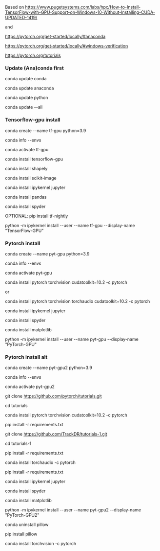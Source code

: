 Based on https://www.pugetsystems.com/labs/hpc/How-to-Install-TensorFlow-with-GPU-Support-on-Windows-10-Without-Installing-CUDA-UPDATED-1419/

and

https://pytorch.org/get-started/locally/#anaconda

https://pytorch.org/get-started/locally/#windows-verification

https://pytorch.org/tutorials

### Update (Ana)conda first 
conda update conda

conda update anaconda

conda update python

conda update --all

### Tensorflow-gpu install
conda create --name tf-gpu python=3.9

conda info --envs

conda activate tf-gpu

conda install tensorflow-gpu

conda install shapely

conda install scikit-image

conda install ipykernel jupyter

conda install pandas

conda install spyder

OPTIONAL: pip install tf-nightly

python -m ipykernel install --user --name tf-gpu --display-name "TensorFlow-GPU"

### Pytorch install
conda create --name pyt-gpu python=3.9

conda info --envs

conda activate pyt-gpu

conda install pytorch torchvision cudatoolkit=10.2 -c pytorch

or

conda install pytorch torchvision torchaudio cudatoolkit=10.2 -c pytorch

conda install ipykernel jupyter

conda install spyder

conda install matplotlib

python -m ipykernel install --user --name pyt-gpu --display-name "PyTorch-GPU"

### Pytorch install alt
conda create --name pyt-gpu2 python=3.9

conda info --envs

conda activate pyt-gpu2

git clone https://github.com/pytorch/tutorials.git

cd tutorials

conda install pytorch torchvision cudatoolkit=10.2 -c pytorch

pip install -r requirements.txt

git clone https://github.com/TrackDR/tutorials-1.git

cd tutorials-1

pip install -r requirements.txt

conda install torchaudio -c pytorch

pip install -r requirements.txt

conda install ipykernel jupyter

conda install spyder

conda install matplotlib

python -m ipykernel install --user --name pyt-gpu2 --display-name "PyTorch-GPU2"

conda uninstall pillow

pip install pillow

conda install torchvision -c pytorch


